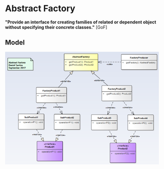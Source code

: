 # Abstract Factory

__"Provide an interface for creating families of related or dependent object without specifying their concrete classes."__ [GoF]

## Model
![Model](abstract_factory.png)
